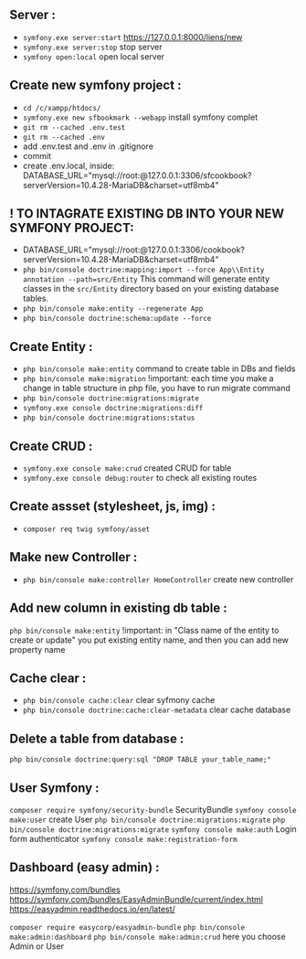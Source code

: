 <!--  rich text editor library is TinyMCE. -->

## Server :
- `symfony.exe server:start` https://127.0.0.1:8000/liens/new
- `symfony.exe server:stop` stop server 
- `symfony open:local` open local server

## Create new symfony project : 
- `cd /c/xampp/htdocs/`
- `symfony.exe new sfbookmark --webapp` install symfony complet 
- `git rm --cached .env.test`
- `git rm --cached .env`
- add .env.test and .env in .gitignore
- commit
- create .env.local, inside:
DATABASE_URL="mysql://root:@127.0.0.1:3306/sfcookbook?serverVersion=10.4.28-MariaDB&charset=utf8mb4"

## ! TO INTAGRATE EXISTING DB INTO YOUR NEW SYMFONY PROJECT:
- DATABASE_URL="mysql://root:@127.0.0.1:3306/cookbook?serverVersion=10.4.28-MariaDB&charset=utf8mb4"
- `php bin/console doctrine:mapping:import --force App\\Entity annotation --path=src/Entity` This command will generate entity classes in the `src/Entity` directory based on your existing database tables.
- `php bin/console make:entity --regenerate App` 
- `php bin/console doctrine:schema:update --force` 

## Create Entity : 
- `php bin/console make:entity` command to create table in DBs and fields
- `php bin/console make:migration` !important: each time you make a change in table structure in php file, you have to run migrate command
- `php bin/console doctrine:migrations:migrate`
- `symfony.exe console doctrine:migrations:diff` 
- `php bin/console doctrine:migrations:status`

## Create CRUD :
- `symfony.exe console make:crud` created CRUD for table 
- `symfony.exe console debug:router` to check all existing routes

## Create assset (stylesheet, js, img) :
- `composer req twig symfony/asset`

## Make new Controller :
- `php bin/console make:controller HomeController` create new controller

## Add new column in existing db table :
`php bin/console make:entity` !important: in "Class name of the entity to create or update" you put existing entity name, and then you can add new property name

## Cache clear :
- `php bin/console cache:clear` clear syfmony cache
- `php bin/console doctrine:cache:clear-metadata` clear cache database

## Delete a table from database :
`php bin/console doctrine:query:sql "DROP TABLE your_table_name;"`

## User Symfony :
`composer require symfony/security-bundle` SecurityBundle
`symfony console make:user` create User
`php bin/console doctrine:migrations:migrate`
`php bin/console doctrine:migrations:migrate`
`symfony console make:auth` Login form authenticator
`symfony console make:registration-form`

## Dashboard (easy admin) :
https://symfony.com/bundles
https://symfony.com/bundles/EasyAdminBundle/current/index.html
https://easyadmin.readthedocs.io/en/latest/

`composer require easycorp/easyadmin-bundle`
`php bin/console make:admin:dashboard`
`php bin/console make:admin:crud` here you choose Admin or User